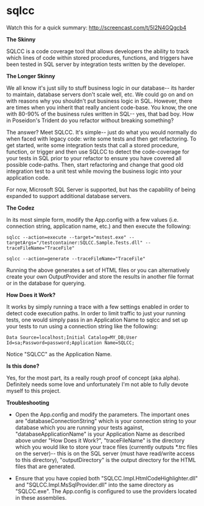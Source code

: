 sqlcc
=====

Watch this for a quick summary: http://screencast.com/t/5I2N4GQgcb4

**The Skinny**

SQLCC is a code coverage tool that allows developers the ability to track which lines of code within stored procedures, functions, and triggers have been tested in SQL server by integration tests written by the developer.

**The Longer Skinny**

We all know it's just silly to stuff business logic in our database-- its harder to maintain, database servers don't scale well, etc.  We could go on and on with reasons why you shouldn't put business logic in SQL.  However, there are times when you inherit that really ancient code-base.  You know, the one with 80-90% of the business rules written in SQL-- yes, that bad boy.  How in Poseidon's Trident do you refactor without breaking something?

The answer?  Meet SQLCC.  It's simple-- just do what you would normally do when faced with legacy code: write some tests and then get refactoring.  To get started, write some integration tests that call a stored procedure, function, or trigger and then use SQLCC to detect the code-coverage for your tests in SQL prior to your refactor to ensure you have covered all possible code-paths.  Then, start refactoring and change that good old integration test to a unit test while moving the business logic into your application code.

For now, Microsoft SQL Server is supported, but has the capability of being expanded to support additional database servers.

**The Codez**

In its most simple form, modify the App.config with a few values (i.e. connection string, application name, etc.) and then execute the following:

    sqlcc --action=execute --target="mstest.exe" --targetArgs="/testcontainer:SQLCC.Sample.Tests.dll" --traceFileName="TraceFile"

    sqlcc --action=generate --traceFileName="TraceFile"

Running the above generates a set of HTML files or you can alternatively create your own OutputProvider and store the results in another file format or in the database for querying.

**How Does it Work?**

It works by simply running a trace with a few settings enabled in order to detect code execution paths.  In order to limit traffic to just your running tests, one would simply pass in an Application Name to sqlcc and set up your tests to run using a connection string like the following:

    Data Source=localhost;Initial Catalog=MY_DB;User Id=sa;Password=password;Application Name=SQLCC;

Notice "SQLCC" as the Application Name.

**Is this done?**

Yes, for the most part, its a really rough proof of concept (aka alpha).  Definitely needs some love and unfortunately I'm not able to fully devote myself to this project.

**Troubleshooting**

- Open the App.config and modify the parameters.  The important ones are "databaseConnectionString" which is your connection string to your database which you are running your tests against, "databaseApplicationName" is your Application Name as described above under "How Does it Work?", "traceFileName" is the directory which you would like to store your trace files (currently outputs *.trc files on the server)-- this is on the SQL server (must have read/write access to this directory), "outputDirectory" is the output directory for the HTML files that are generated.

- Ensure that you have copied both "SQLCC.Impl.HtmlCodeHighlighter.dll" and "SQLCC.Impl.MsSqlProvider.dll" into the same directory as "SQLCC.exe".  The App.config is configured to use the providers located in these assemblies.